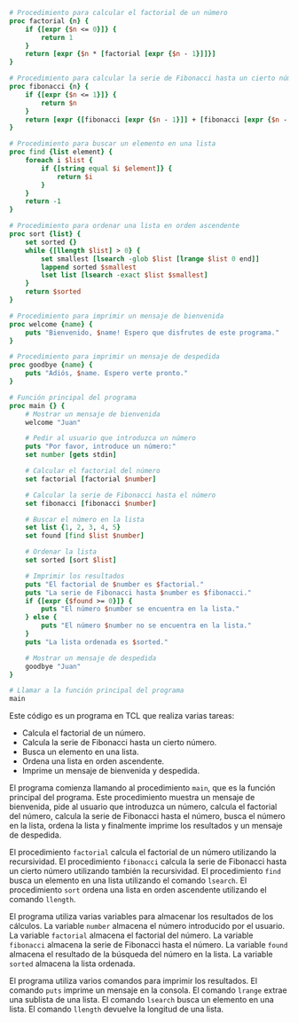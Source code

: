 ```tcl
# Procedimiento para calcular el factorial de un número
proc factorial {n} {
    if {[expr {$n <= 0}]} {
        return 1
    }
    return [expr {$n * [factorial [expr {$n - 1}]]}]
}

# Procedimiento para calcular la serie de Fibonacci hasta un cierto número
proc fibonacci {n} {
    if {[expr {$n <= 1}]} {
        return $n
    }
    return [expr {[fibonacci [expr {$n - 1}]] + [fibonacci [expr {$n - 2}]]}]
}

# Procedimiento para buscar un elemento en una lista
proc find {list element} {
    foreach i $list {
        if {[string equal $i $element]} {
            return $i
        }
    }
    return -1
}

# Procedimiento para ordenar una lista en orden ascendente
proc sort {list} {
    set sorted {}
    while {[llength $list] > 0} {
        set smallest [lsearch -glob $list [lrange $list 0 end]]
        lappend sorted $smallest
        lset list [lsearch -exact $list $smallest]
    }
    return $sorted
}

# Procedimiento para imprimir un mensaje de bienvenida
proc welcome {name} {
    puts "Bienvenido, $name! Espero que disfrutes de este programa."
}

# Procedimiento para imprimir un mensaje de despedida
proc goodbye {name} {
    puts "Adiós, $name. Espero verte pronto."
}

# Función principal del programa
proc main {} {
    # Mostrar un mensaje de bienvenida
    welcome "Juan"

    # Pedir al usuario que introduzca un número
    puts "Por favor, introduce un número:"
    set number [gets stdin]

    # Calcular el factorial del número
    set factorial [factorial $number]

    # Calcular la serie de Fibonacci hasta el número
    set fibonacci [fibonacci $number]

    # Buscar el número en la lista
    set list {1, 2, 3, 4, 5}
    set found [find $list $number]

    # Ordenar la lista
    set sorted [sort $list]

    # Imprimir los resultados
    puts "El factorial de $number es $factorial."
    puts "La serie de Fibonacci hasta $number es $fibonacci."
    if {[expr {$found >= 0}]} {
        puts "El número $number se encuentra en la lista."
    } else {
        puts "El número $number no se encuentra en la lista."
    }
    puts "La lista ordenada es $sorted."

    # Mostrar un mensaje de despedida
    goodbye "Juan"
}

# Llamar a la función principal del programa
main
```

Este código es un programa en TCL que realiza varias tareas:

* Calcula el factorial de un número.
* Calcula la serie de Fibonacci hasta un cierto número.
* Busca un elemento en una lista.
* Ordena una lista en orden ascendente.
* Imprime un mensaje de bienvenida y despedida.

El programa comienza llamando al procedimiento `main`, que es la función principal del programa. Este procedimiento muestra un mensaje de bienvenida, pide al usuario que introduzca un número, calcula el factorial del número, calcula la serie de Fibonacci hasta el número, busca el número en la lista, ordena la lista y finalmente imprime los resultados y un mensaje de despedida.

El procedimiento `factorial` calcula el factorial de un número utilizando la recursividad. El procedimiento `fibonacci` calcula la serie de Fibonacci hasta un cierto número utilizando también la recursividad. El procedimiento `find` busca un elemento en una lista utilizando el comando `lsearch`. El procedimiento `sort` ordena una lista en orden ascendente utilizando el comando `llength`.

El programa utiliza varias variables para almacenar los resultados de los cálculos. La variable `number` almacena el número introducido por el usuario. La variable `factorial` almacena el factorial del número. La variable `fibonacci` almacena la serie de Fibonacci hasta el número. La variable `found` almacena el resultado de la búsqueda del número en la lista. La variable `sorted` almacena la lista ordenada.

El programa utiliza varios comandos para imprimir los resultados. El comando `puts` imprime un mensaje en la consola. El comando `lrange` extrae una sublista de una lista. El comando `lsearch` busca un elemento en una lista. El comando `llength` devuelve la longitud de una lista.
